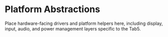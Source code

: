 # Platform Abstractions

Place hardware-facing drivers and platform helpers here, including display, input, audio, and power management layers specific to the Tab5.
